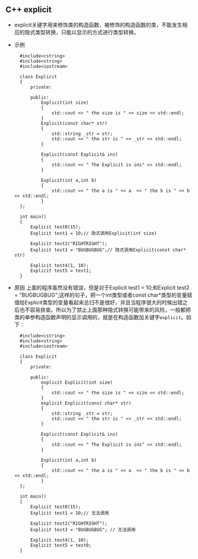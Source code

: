 ## C++ explicit
- explicit关键字用来修饰类的构造函数，被修饰的构造函数的类，不能发生相应的隐式类型转换，只能以显示的方式进行类型转换。
- 示例

        #include<cstring>
        #include<string>
        #include<iostream>

        class Explicit
        {
            private:

            public:
                Explicit(int size)
                {
                    std::cout << " the size is " << size << std::endl;
                }
                Explicit(const char* str)
                {
                    std::string _str = str;
                    std::cout << " the str is " << _str << std::endl;
                }

                Explicit(const Explicit& ins)
                {
                    std::cout << " The Explicit is ins" << std::endl;
                }

                Explicit(int a,int b)
                {
                    std::cout << " the a is " << a  << " the b is " << b << std::endl;
                }
        };

        int main()
        {
            Explicit test0(15);
            Explicit test1 = 10;// 隐式调用Explicit(int size)

            Explicit test2("RIGHTRIGHT");
            Explicit test3 = "BUGBUGBUG";// 隐式调用Explicit(const char* str)

            Explicit test4(1, 10);
            Explicit test5 = test1;
        }
- 原因
上面的程序虽然没有错误，但是对于Explicit test1 = 10;和Explicit test2 = "BUGBUGBUG";这样的句子，把一个int类型或者const char*类型的变量赋值给Explicit类型的变量看起来总归不是很好，并且当程序很大的时候出错之后也不容易排查。所以为了禁止上面那种隐式转换可能带来的风险，一般都把类的单参构造函数声明的显示调用的，就是在构造函数加关键字`explicit`。如下：

        #include<cstring>
        #include<string>
        #include<iostream>

        class Explicit
        {
            private:

            public:
                explicit Explicit(int size)
                {
                    std::cout << " the size is " << size << std::endl;
                }
                explicit Explicit(const char* str)
                {
                    std::string _str = str;
                    std::cout << " the str is " << _str << std::endl;
                }

                Explicit(const Explicit& ins)
                {
                    std::cout << " The Explicit is ins" << std::endl;
                }

                Explicit(int a,int b)
                {
                    std::cout << " the a is " << a  << " the b is " << b << std::endl;
                }
        };

        int main()
        {
            Explicit test0(15);
            Explicit test1 = 10;// 无法调用

            Explicit test2("RIGHTRIGHT");
            Explicit test3 = "BUGBUGBUG"; // 无法调用

            Explicit test4(1, 10);
            Explicit test5 = test0;
        }